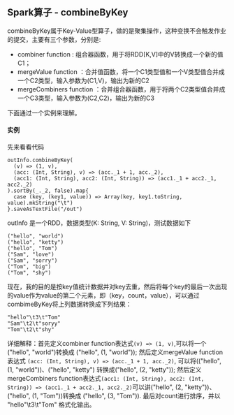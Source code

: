 ## Spark算子 - combineByKey

combineByKey属于Key-Value型算子，做的是聚集操作，这种变换不会触发作业的提交，主要有三个参数，分别是:

- combiner function : 组合器函数，用于将RDD[K,V]中的V转换成一个新的值C1；
- mergeValue function ：合并值函数，将一个C1类型值和一个V类型值合并成一个C2类型，输入参数为(C1,V)，输出为新的C2
- mergeCombiners function ：合并组合器函数，用于将两个C2类型值合并成一个C3类型，输入参数为(C2,C2)，输出为新的C3

下面通过一个实例来理解。

#### 实例

先来看看代码

```
outInfo.combineByKey(
  (v) => (1, v),
  (acc: (Int, String), v) => (acc._1 + 1, acc._2),
  (acc1: (Int, String), acc2: (Int, String)) => (acc1._1 + acc2._1, acc2._2)
).sortBy(_._2, false).map{
  case (key, (key1, value)) => Array(key, key1.toString, value).mkString("\t")
}.saveAsTextFile("/out")
```

outInfo 是一个RDD，数据类型(K: String, V: String)，测试数据如下

```
("hello", "world")
("hello", "ketty")
("hello", "Tom")
("Sam", "love")
("Sam", "sorry")
("Tom", "big")
("Tom", "shy")
```

现在，我的目的是按key值统计数据并对key去重，然后将每个key的最后一次出现的value作为value的第二个元素，即（key，count，value），可以通过combimeByKey将上列数据转换成下列结果：

```
"hello"\t3\t"Tom"
"Sam"\t2\t"soryy"
"Tom"\t2\t"shy"
```

详细解释：首先定义combiner function表达式`(v) => (1, v)`,可以将一个("hello", "world")转换成 ("hello", (1, "world")); 然后定义mergeValue function表达式 `(acc: (Int, String), v) => (acc._1 + 1, acc._2)`, 可以将(("hello", (1, "world"))、("hello", "ketty") 转换成("hello", (2, "ketty")); 然后定义mergeCombiners function表达式`(acc1: (Int, String), acc2: (Int, String)) => (acc1._1 + acc2._1, acc2._2)`可以讲("hello", (2, "ketty"))、("hello", (1, "Tom"))转换成 ("hello", (3, "Tom")). 最后对count进行排序，并以 "hello"\t3\t"Tom" 格式化输出。




